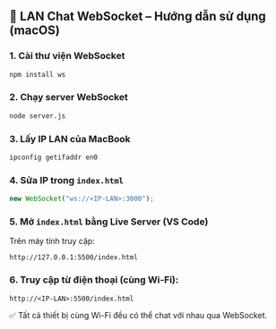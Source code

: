 ## 🔁 LAN Chat WebSocket – Hướng dẫn sử dụng (macOS)

### 1. Cài thư viện WebSocket

```bash
npm install ws
```

### 2. Chạy server WebSocket

```bash
node server.js
```

### 3. Lấy IP LAN của MacBook

```bash
ipconfig getifaddr en0
```

### 4. Sửa IP trong `index.html`

```js
new WebSocket("ws://<IP-LAN>:3000");
```

### 5. Mở `index.html` bằng Live Server (VS Code)

Trên máy tính truy cập:

```
http://127.0.0.1:5500/index.html
```

### 6. Truy cập từ điện thoại (cùng Wi-Fi):

```
http://<IP-LAN>:5500/index.html
```

✅ Tất cả thiết bị cùng Wi-Fi đều có thể chat với nhau qua WebSocket.
